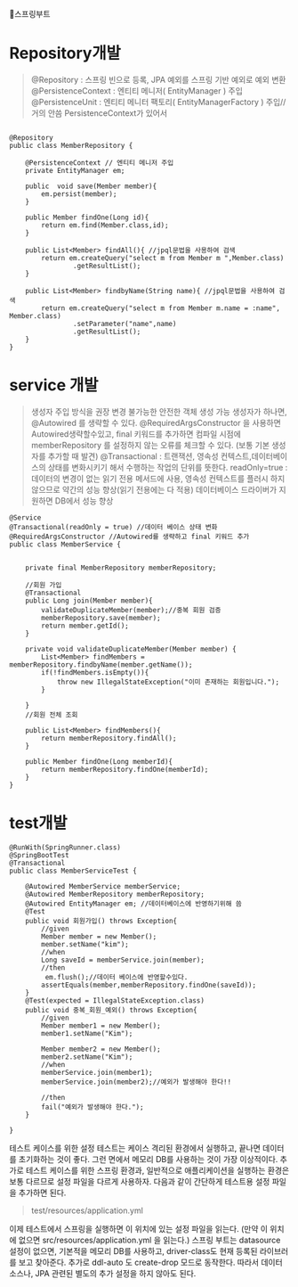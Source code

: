 📘스프링부트

# Repository개발
> @Repository : 스프링 빈으로 등록, JPA 예외를 스프링 기반 예외로 예외 변환
@PersistenceContext : 엔티티 메니저( EntityManager ) 주입
@PersistenceUnit : 엔티티 메니터 팩토리( EntityManagerFactory ) 주입//거의 안씀 PersistenceContext가 있어서

```

@Repository
public class MemberRepository {

    @PersistenceContext // 엔티티 메니저 주입
    private EntityManager em;

    public  void save(Member member){
        em.persist(member);
    }

    public Member findOne(Long id){
        return em.find(Member.class,id);
    }

    public List<Member> findAll(){ //jpql문법을 사용하여 검색
        return em.createQuery("select m from Member m ",Member.class)
                .getResultList();
    }

    public List<Member> findbyName(String name){ //jpql문법을 사용하여 검색
        return em.createQuery("select m from Member m.name = :name", Member.class)
                .setParameter("name",name)
                .getResultList();
    }
}

```

# service 개발
> 생성자 주입 방식을 권장
변경 불가능한 안전한 객체 생성 가능
생성자가 하나면, @Autowired 를 생략할 수 있다.
@RequiredArgsConstructor 을 사용하면 Autowired생략할수있고, final 키워드를 추가하면 컴파일 시점에 memberRepository 를 설정하지 않는 오류를 체크할 수 있다.
(보통 기본 생성자를 추가할 때 발견)
@Transactional : 트랜잭션, 영속성 컨텍스트,데이터베이스의 상태를 변화시키기 해서 수행하는 작업의 단위를 뜻한다.
readOnly=true : 데이터의 변경이 없는 읽기 전용 메서드에 사용, 영속성 컨텍스트를 플러시 하지 않으므로 약간의 성능 향상(읽기 전용에는 다 적용)
데이터베이스 드라이버가 지원하면 DB에서 성능 향상



```
@Service
@Transactional(readOnly = true) //데이터 베이스 상태 변화
@RequiredArgsConstructor //Autowired를 생략하고 final 키워드 추가
public class MemberService {


    private final MemberRepository memberRepository;

    //회원 가입
    @Transactional
    public Long join(Member member){
        validateDuplicateMember(member);//중복 회원 검증
        memberRepository.save(member);
        return member.getId();
    }

    private void validateDuplicateMember(Member member) {
        List<Member> findMembers = memberRepository.findbyName(member.getName());
        if(!findMembers.isEmpty()){
            throw new IllegalStateException("이미 존재하는 회원입니다.");
        }

    }
    //회원 전체 조회

    public List<Member> findMembers(){
        return memberRepository.findAll();
    }

    public Member findOne(Long memberId){
        return memberRepository.findOne(memberId);
    }
}

```
# test개발
```
@RunWith(SpringRunner.class)
@SpringBootTest
@Transactional
public class MemberServiceTest {

    @Autowired MemberService memberService;
    @Autowired MemberRepository memberRepository;
    @Autowired EntityManager em; //데이터베이스에 반영하기위해 씀
    @Test
    public void 회원가입() throws Exception{
        //given
        Member member = new Member();
        member.setName("kim");
        //when
        Long saveId = memberService.join(member);
        //then
         em.flush();//데이터 베이스에 반영할수있다.
        assertEquals(member,memberRepository.findOne(saveId));
    }
    @Test(expected = IllegalStateException.class)
    public void 중복_회원_예외() throws Exception{
        //given
        Member member1 = new Member();
        member1.setName("Kim");

        Member member2 = new Member();
        member2.setName("Kim");
        //when
        memberService.join(member1);
        memberService.join(member2);//예외가 발생해야 한다!!

        //then
        fail("예외가 발생해야 한다.");
    }

}
```
테스트 케이스를 위한 설정
테스트는 케이스 격리된 환경에서 실행하고, 끝나면 데이터를 초기화하는 것이 좋다. 그런 면에서 메모리
DB를 사용하는 것이 가장 이상적이다.
추가로 테스트 케이스를 위한 스프링 환경과, 일반적으로 애플리케이션을 실행하는 환경은 보통 다르므로
설정 파일을 다르게 사용하자.
다음과 같이 간단하게 테스트용 설정 파일을 추가하면 된다.

> test/resources/application.yml

이제 테스트에서 스프링을 실행하면 이 위치에 있는 설정 파일을 읽는다.
(만약 이 위치에 없으면 src/resources/application.yml 을 읽는다.)
스프링 부트는 datasource 설정이 없으면, 기본적을 메모리 DB를 사용하고, driver-class도 현재 등록된
라이브러를 보고 찾아준다. 추가로 ddl-auto 도 create-drop 모드로 동작한다. 따라서 데이터소스나,
JPA 관련된 별도의 추가 설정을 하지 않아도 된다.
